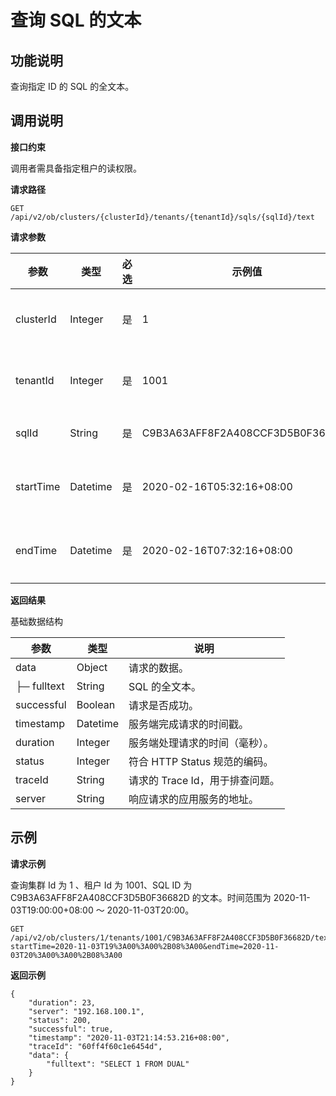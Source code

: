 查询 SQL 的文本
===============================



**功能说明**
-----------------------------

查询指定 ID 的 SQL 的全文本。

**调用说明**
-----------------------------

**接口约束**

调用者需具备指定租户的读权限。

**请求路径**

`GET /api/v2/ob/clusters/{clusterId}/tenants/{tenantId}/sqls/{sqlId}/text`

**请求参数**


|    参数     |    类型    | 必选 |               示例值                |   描述    |
|-----------|----------|----|----------------------------------|---------|
| clusterId | Integer  | 是  | 1                                | 集群的 Id  |
| tenantId  | Integer  | 是  | 1001                             | 租户的 Id  |
| sqlId     | String   | 是  | C9B3A63AFF8F2A408CCF3D5B0F36682D | SQL的 Id |
| startTime | Datetime | 是  | 2020-02-16T05:32:16+08:00        | 开始时间    |
| endTime   | Datetime | 是  | 2020-02-16T07:32:16+08:00        | 结束时间    |



**返回结果**

基础数据结构


|     参数      |    类型    |          说明           |
|-------------|----------|-----------------------|
| data        | Object   | 请求的数据。                |
| ├─ fulltext | String   | SQL 的全文本。             |
| successful  | Boolean  | 请求是否成功。               |
| timestamp   | Datetime | 服务端完成请求的时间戳。          |
| duration    | Integer  | 服务端处理请求的时间（毫秒）。       |
| status      | Integer  | 符合 HTTP Status 规范的编码。 |
| traceId     | String   | 请求的 Trace Id，用于排查问题。  |
| server      | String   | 响应请求的应用服务的地址。         |



**示例**
---------------------------

**请求示例**

查询集群 Id 为 1 、租户 Id 为 1001、SQL ID 为 C9B3A63AFF8F2A408CCF3D5B0F36682D 的文本。时间范围为 2020-11-03T19:00:00+08:00 ～ 2020-11-03T20:00。

```code
GET /api/v2/ob/clusters/1/tenants/1001/C9B3A63AFF8F2A408CCF3D5B0F36682D/text?startTime=2020-11-03T19%3A00%3A00%2B08%3A00&endTime=2020-11-03T20%3A00%3A00%2B08%3A00
```



**返回示例**

```code
{
    "duration": 23,
    "server": "192.168.100.1",
    "status": 200,
    "successful": true,
    "timestamp": "2020-11-03T21:14:53.216+08:00",
    "traceId": "60ff4f60c1e6454d",
    "data": {
        "fulltext": "SELECT 1 FROM DUAL"
    }
}
```
